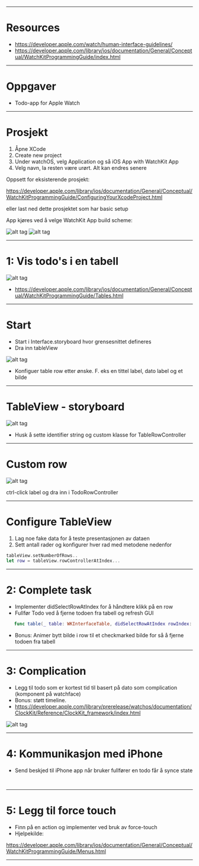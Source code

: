 
---

# Resources
- https://developer.apple.com/watch/human-interface-guidelines/
- https://developer.apple.com/library/ios/documentation/General/Conceptual/WatchKitProgrammingGuide/index.html

---

# Oppgaver 

- Todo-app for Apple Watch
--- 

# Prosjekt

1. Åpne XCode
2. Create new project
3. Under watchOS, velg Application og så iOS App with WatchKit App
4. Velg navn, la resten være urørt. Alt kan endres senere

Oppsett for eksisterende prosjekt:

https://developer.apple.com/library/ios/documentation/General/Conceptual/WatchKitProgrammingGuide/ConfiguringYourXcodeProject.html

eller last ned dette prosjektet som har basic setup

App kjøres ved å velge WatchKit App build scheme:

![alt tag](https://github.com/Lomaas/boilerplate/blob/master/presentasjonoppgaver/runapp1.png?raw=true)
![alt tag](https://github.com/Lomaas/boilerplate/blob/master/presentasjonoppgaver/runapp2.png?raw=true)


---

# 1: Vis todo's i en tabell

![alt tag](https://github.com/Lomaas/boilerplate/blob/master/presentasjonoppgaver/finishedproduct.png?raw=true)

- https://developer.apple.com/library/ios/documentation/General/Conceptual/WatchKitProgrammingGuide/Tables.html

---

# Start

- Start i Interface.storyboard hvor grensesnittet defineres
- Dra inn tableView

![alt tag](https://github.com/Lomaas/boilerplate/blob/master/presentasjonoppgaver/storyboardlocation.png?raw=true)

- Konfiguer table row etter ønske. F. eks en tittel label, dato label og et bilde


---

# TableView - storyboard
 
![alt tag](https://github.com/Lomaas/boilerplate/blob/master/presentasjonoppgaver/tableview.png?raw=true)

- Husk å sette identifier string og custom klasse for TableRowController

---

# Custom row

![alt tag](https://github.com/Lomaas/boilerplate/blob/master/presentasjonoppgaver/connectoutlet.png?raw=true)

ctrl-click label og dra inn i TodoRowController
 
---

# Configure TableView

1. Lag noe fake data for å teste presentasjonen av dataen 
2. Sett antall rader og konfigurer hver rad med metodene nedenfor

```swift
tableView.setNumberOfRows..
let row = tableView.rowControllerAtIndex...
```

---

# 2: Complete task

- Implementer didSelectRowAtIndex for å håndtere klikk på en row
- Fullfør Todo ved å fjerne todoen fra tabell og refresh GUI

```swift
   func table(_ table: WKInterfaceTable, didSelectRowAtIndex rowIndex: Int)
```
- Bonus: Animer bytt bilde i row til et checkmarked bilde for så å fjerne todoen fra tabell

---

# 3: Complication

- Legg til todo som er kortest tid til basert på dato som complication (komponent på watchface)
- Bonus: støtt timeline.
- https://developer.apple.com/library/prerelease/watchos/documentation/ClockKit/Reference/ClockKit_framework/index.html

![alt tag](https://github.com/Lomaas/boilerplate/blob/master/presentasjonoppgaver/complications.png?raw=true)

---

# 4: Kommunikasjon med iPhone

- Send beskjed til iPhone app når bruker fullfører en todo får å synce state

```swift
	
```

---

# 5: Legg til force touch

- Finn på en action og implementer ved bruk av force-touch
- Hjelpekilde:

https://developer.apple.com/library/ios/documentation/General/Conceptual/WatchKitProgrammingGuide/Menus.html

---

